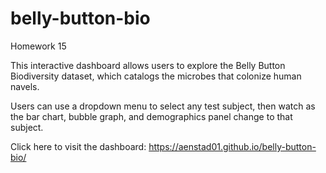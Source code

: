 # belly-button-bio
Homework 15

This interactive dashboard allows users to explore the Belly Button Biodiversity dataset, which catalogs the microbes that colonize human navels.

Users can use a dropdown menu to select any test subject, then watch as the bar chart, bubble graph, and demographics panel change to that subject.

Click here to visit the dashboard: https://aenstad01.github.io/belly-button-bio/
